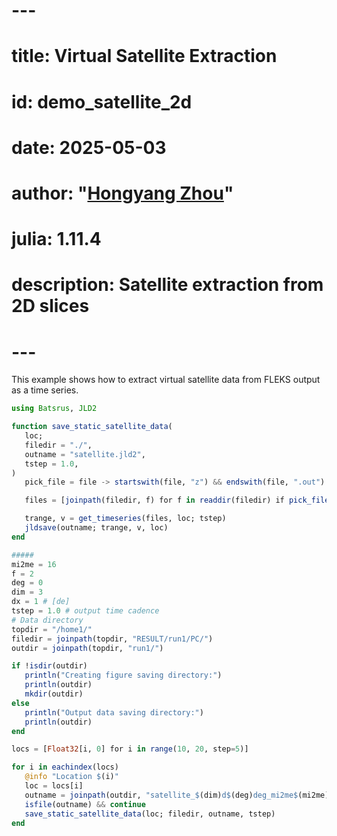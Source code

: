 # ---
# title: Virtual Satellite Extraction
# id: demo_satellite_2d
# date: 2025-05-03
# author: "[Hongyang Zhou](https://github.com/henry2004y)"
# julia: 1.11.4
# description: Satellite extraction from 2D slices
# ---

This example shows how to extract virtual satellite data from FLEKS output as a time series.

```julia
using Batsrus, JLD2

function save_static_satellite_data(
   loc;
   filedir = "./",
   outname = "satellite.jld2",
   tstep = 1.0,
)
   pick_file = file -> startswith(file, "z") && endswith(file, ".out")

   files = [joinpath(filedir, f) for f in readdir(filedir) if pick_file(f)]

   trange, v = get_timeseries(files, loc; tstep)
   jldsave(outname; trange, v, loc)
end

#####
mi2me = 16
f = 2
deg = 0
dim = 3
dx = 1 # [de]
tstep = 1.0 # output time cadence
# Data directory
topdir = "/home1/"
filedir = joinpath(topdir, "RESULT/run1/PC/")
outdir = joinpath(topdir, "run1/")

if !isdir(outdir)
   println("Creating figure saving directory:")
   println(outdir)
   mkdir(outdir)
else
   println("Output data saving directory:")
   println(outdir)
end

locs = [Float32[i, 0] for i in range(10, 20, step=5)]

for i in eachindex(locs)
   @info "Location $(i)"
   loc = locs[i]
   outname = joinpath(outdir, "satellite_$(dim)d$(deg)deg_mi2me$(mi2me)_f$(f)_$i.jld2")
   isfile(outname) && continue
   save_static_satellite_data(loc; filedir, outname, tstep)
end
```
